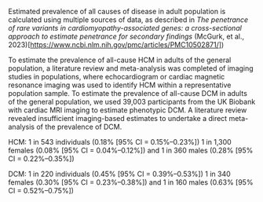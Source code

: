 Estimated prevalence of all causes of disease in adult population is calculated using multiple sources of data, as described in _The penetrance of rare variants in cardiomyopathy-associated genes: a cross-sectional approach to estimate penetrance for secondary findings_ (McGurk, et al., 2023)[https://www.ncbi.nlm.nih.gov/pmc/articles/PMC10502871/])

To estimate the prevalence of all-cause HCM in adults of the general population, a literature review and meta-analysis was completed of imaging studies in populations, where echocardiogram or cardiac magnetic resonance imaging was used to identify HCM within a representative population sample. To estimate the prevalence of all-cause DCM in adults of the general population, we used 39,003 participants from the UK Biobank with cardiac MRI imaging to estimate phenotypic DCM. A literature review revealed insufficient imaging-based estimates to undertake a direct meta-analysis of the prevalence of DCM.

HCM: 1 in 543 individuals (0.18% [95% CI = 0.15%–0.23%])
1 in 1,300 females (0.08% [95% CI = 0.04%–0.12%]) and 1 in 360 males (0.28% [95% CI = 0.22%–0.35%])

DCM: 1 in 220 individuals (0.45% [95% CI = 0.39%–0.53%])
1 in 340 females (0.30% [95% CI = 0.23%–0.38%]) and 1 in 160 males (0.63% [95% CI = 0.52%–0.75%])
